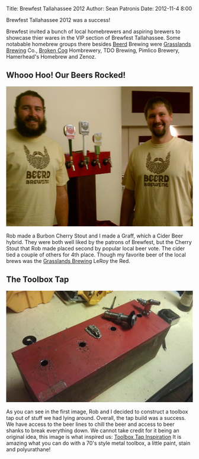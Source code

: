 Title: Brewfest Tallahassee 2012
Author: Sean Patronis
Date: 2012-11-4 8:00

Brewfest Tallahassee 2012 was a success! 
 
Brewfest invited a bunch of local homebrewers and aspiring brewers to showcase thier wares in the VIP section of Brewfest Tallahassee.  Some notabable homebrew groups there besides [Beerd][] Brewing were [Grasslands Brewing][] Co., [Broken Cog][] Hombrewery, TDO Brewing, Pimlico Brewery, Hamerhead's Homebrew and Zenoz.  

## Whooo Hoo! Our Beers Rocked!

<img src="brewfest2012/beerd_brewfest_2012.jpg"/>

Rob made a Burbon Cherry Stout and I made a Graff, which a Cider Beer hybrid.  They were both well liked by the patrons of Brewfest, but the Cherry Stout that Rob made placed second by popular local beer vote.  The cider tied a couple of others for 4th place. Though my favorite beer of the local brews was the [Grasslands Brewing][] LeRoy the Red.

## The Toolbox Tap

<img src="brewfest2012/toolbox_tap_build.jpg"/>

As you can see in the first image, Rob and I decided to construct a toolbox tap out of stuff we had lying around.  Overall, the tap build was a success. We have access to the beer lines to chill the beer and access to beer shanks to break everything down.  We cannot take credit for it being an original idea, this image is what inspired us:
[Toolbox Tap Inspiration][]
It is amazing what you can do with a 70's style metal toolbox, a little paint, stain and polyurathane!

[Grasslands Brewing]: http://grasslandsbrewery.com/
[Beerd]: https://www.facebook.com/Beerdbrews
[Broken Cog]: https://www.facebook.com/BrokenCogAles
[Toolbox Tap Inspiration]: http://www.wortomatic.com/articles/Four-Faucet-T-Style-Draft-Tower
